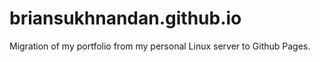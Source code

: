 # briansukhnandan.github.io
Migration of my portfolio from my personal Linux server to Github Pages.
